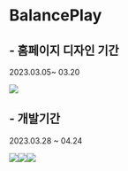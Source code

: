 # BalancePlay 



## - 홈페이지 디자인 기간 
2023.03.05~ 03.20

<img src="https://github.com/Saeunnnnni/balancePlay_e/assets/108113552/5c63e880-da47-4c60-b1fe-e24746fd6e19
" />

## - 개발기간
2023.03.28 ~ 04.24

<div class="box" style="display:flex">
  <img src="https://img.shields.io/badge/HTML5-E34F26?style=flat&logo=html5&logoColor=white"/>
<img src="https://img.shields.io/badge/CSS-1572B6?style=flat&logo=css3&logoColor=white"/>
<img src="https://img.shields.io/badge/javascript-F7DF1E?style=flat&logo=javascript&logoColor=white"/>
</div>

